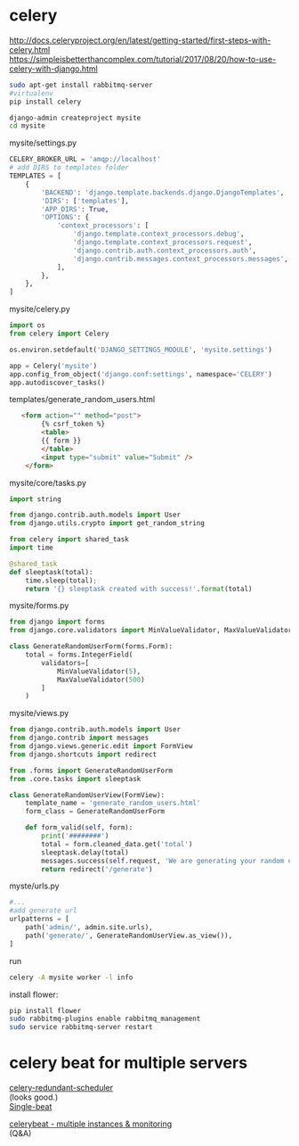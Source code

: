 # celery

http://docs.celeryproject.org/en/latest/getting-started/first-steps-with-celery.html  
https://simpleisbetterthancomplex.com/tutorial/2017/08/20/how-to-use-celery-with-django.html  

```bash
sudo apt-get install rabbitmq-server
#virtualenv
pip install celery
```

```bash
django-admin createproject mysite
cd mysite

```
mysite/settings.py
```python
CELERY_BROKER_URL = 'amqp://localhost'
# add DIRS to templates folder
TEMPLATES = [
    {
        'BACKEND': 'django.template.backends.django.DjangoTemplates',
        'DIRS': ['templates'],
        'APP_DIRS': True,
        'OPTIONS': {
            'context_processors': [
                'django.template.context_processors.debug',
                'django.template.context_processors.request',
                'django.contrib.auth.context_processors.auth',
                'django.contrib.messages.context_processors.messages',
            ],
        },
    },
]
```
mysite/celery.py
```python
import os
from celery import Celery

os.environ.setdefault('DJANGO_SETTINGS_MODULE', 'mysite.settings')

app = Celery('mysite')
app.config_from_object('django.conf:settings', namespace='CELERY')
app.autodiscover_tasks()
```
templates/generate_random_users.html
```html
   <form action="" method="post">
        {% csrf_token %}
        <table>
        {{ form }}
        </table>
        <input type="submit" value="Submit" />
    </form>
```
mysite/core/tasks.py
```python
import string

from django.contrib.auth.models import User
from django.utils.crypto import get_random_string

from celery import shared_task
import time

@shared_task
def sleeptask(total):
    time.sleep(total);
    return '{} sleeptask created with success!'.format(total)
```
mysite/forms.py
```python
from django import forms
from django.core.validators import MinValueValidator, MaxValueValidator

class GenerateRandomUserForm(forms.Form):
    total = forms.IntegerField(
        validators=[
            MinValueValidator(5),
            MaxValueValidator(500)
        ]
    )
```

mysite/views.py
```python
from django.contrib.auth.models import User
from django.contrib import messages
from django.views.generic.edit import FormView
from django.shortcuts import redirect

from .forms import GenerateRandomUserForm
from .core.tasks import sleeptask

class GenerateRandomUserView(FormView):
    template_name = 'generate_random_users.html'
    form_class = GenerateRandomUserForm

    def form_valid(self, form):
        print('########')
        total = form.cleaned_data.get('total')
        sleeptask.delay(total)
        messages.success(self.request, 'We are generating your random users! Wait a moment and refresh this page.')
        return redirect('/generate')
```
myste/urls.py
```python
#... 
#add generate url
urlpatterns = [
    path('admin/', admin.site.urls),
    path('generate/', GenerateRandomUserView.as_view()),
]
```

run
```bash
celery -A mysite worker -l info
```

install flower:
```bash
pip install flower
sudo rabbitmq-plugins enable rabbitmq_management
sudo service rabbitmq-server restart
```


# celery beat for multiple servers

[celery-redundant-scheduler](https://github.com/MnogoByte/celery-redundant-scheduler)  
(looks good.)  
[Single-beat](https://github.com/ybrs/single-beat)   

[celerybeat - multiple instances & monitoring](https://stackoverflow.com/questions/28162338/celerybeat-multiple-instances-monitoring)  
(Q&A)


<!--stackedit_data:
eyJoaXN0b3J5IjpbLTM2MTQyMDY5NSwtNjA1ODkxNDIwLDE5Mj
cwMzM3NTYsMTQ5NTcwMzA4MF19
-->